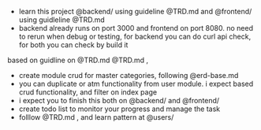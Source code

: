 - learn this project @backend/ using guideline @TRD.md and @frontend/ using guidleline @TRD.md 
- backend already runs on port 3000 and frontend on port 8080. no need to rerun when debug or testing, for backend you can do curl api check, for both you can check by build it


based on guidline on @TRD.md @TRD.md , 
- create module crud for master categories, following @erd-base.md 
- you can duplicate or atm functionality from user module. i expect based crud functionality, and filter on index page
- i expect you to finish this both on @backend/ and @frontend/ 
- create todo list to monitor your progress and manage the task
- folllow @TRD.md , and learn pattern at @users/ 
